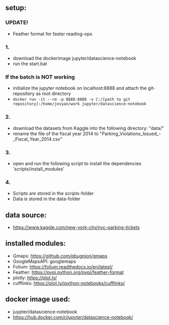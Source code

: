 ## setup:
### UPDATE!
- Feather format for faster reading-ops
### 1.
- download the dockerimage jupyter/datascience-notebook
- run the start.bat
### If the batch is NOT working
- initialize the jupyter notebook on localhost:8888 and attach the git-repository as root directory
- `docker run -it --rm -p 8888:8888 -v C:/[path to git repository]:/home/jovyan/work jupyter/datascience-notebook`
### 2.
- download the datasets from Kaggle into the following directory: "data/"
- rename the file of the fiscal year 2014 to "Parking_Violations_Issued_-_Fiscal_Year_2014.csv"
### 3.
- open and run the following script to install the dependencies 'scripts/install_modules'
### 4.
- Scripts are stored in the scripts-folder
- Data is stored in the data-folder
## data source:
- https://www.kaggle.com/new-york-city/nyc-parking-tickets
## installed modules:
- Gmaps:	https://github.com/pbugnion/gmaps
- GoogleMapsAPI: googlemaps
- Folium: https://folium.readthedocs.io/en/latest/
- Feather: https://pypi.python.org/pypi/feather-format
- plotly: https://plot.ly/
- cufflinks: https://plot.ly/ipython-notebooks/cufflinks/
## docker image used:
- juypter/datascience-notebook
- https://hub.docker.com/r/jupyter/datascience-notebook/
